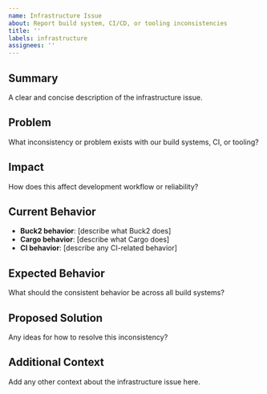 ```yaml
---
name: Infrastructure Issue
about: Report build system, CI/CD, or tooling inconsistencies
title: ''
labels: infrastructure
assignees: ''
---
```


## Summary
A clear and concise description of the infrastructure issue.

## Problem
What inconsistency or problem exists with our build systems, CI, or tooling?

## Impact
How does this affect development workflow or reliability?

## Current Behavior
- **Buck2 behavior**: [describe what Buck2 does]
- **Cargo behavior**: [describe what Cargo does]
- **CI behavior**: [describe any CI-related behavior]

## Expected Behavior
What should the consistent behavior be across all build systems?

## Proposed Solution
Any ideas for how to resolve this inconsistency?

## Additional Context
Add any other context about the infrastructure issue here.